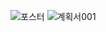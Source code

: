 ![포스터](https://user-images.githubusercontent.com/83401838/167996056-4494efcb-ab7d-4a33-829b-86cb6c8f7dc5.png)
![계획서001](https://user-images.githubusercontent.com/83401838/168000474-1c148ee4-03c4-4e62-831c-d2335bf578d8.png)
